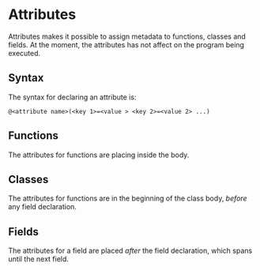 Attributes
==============
Attributes makes it possible to assign metadata to functions, classes and fields. At the moment, the attributes has not affect on the program being executed.

## Syntax
The syntax for declaring an attribute is:
```
@<attribute name>(<key 1>=<value > <key 2>=<value 2> ...)
```

## Functions
The attributes for functions are placing inside the body.

## Classes
The attributes for functions are in the beginning of the class body, _before_ any field declaration.

## Fields
The attributes for a field are placed _after_ the field declaration, which spans until the next field.
